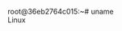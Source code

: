 root@36eb2764c015:~# uname                                                                                                                                               
Linux           
